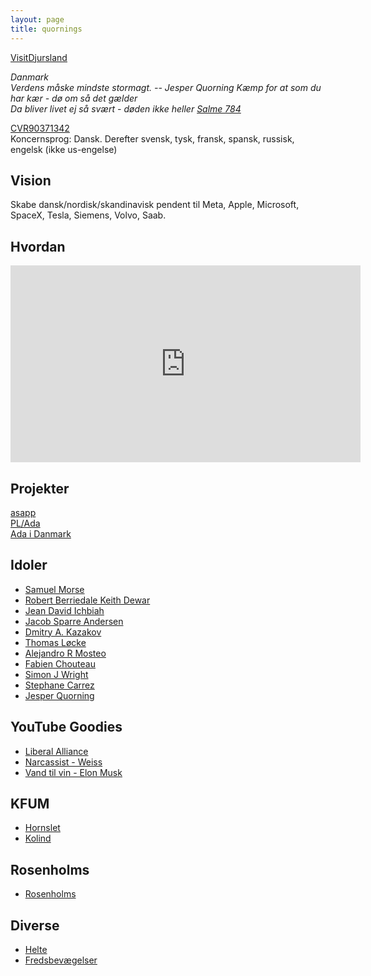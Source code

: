 ```yaml
---
layout: page
title: quornings
---
```

[VisitDjursland](https://visitdjursland.dk)

<cite>
Danmark<br>
Verdens måske mindste stormagt.
-- Jesper Quorning
</cite>

<cite>
Kæmp for at som du har kær - dø om så det gælder<br>
Da bliver livet ej så svært - døden ikke heller
<a href="https://www.folkekirken.dk/om-troen/salmer/altid-frejdig-naar-du-gaar">Salme 784</a>
</cite>

[CVR90371342](https://datacvr.virk.dk/enhed/virksomhed/37901342)  
Koncernsprog: Dansk. Derefter svensk, tysk, fransk, spansk, russisk, engelsk (ikke us-engelse)

Vision
----
Skabe dansk/nordisk/skandinavisk pendent til Meta, Apple, Microsoft, SpaceX, Tesla, Siemens, Volvo, Saab.

Hvordan
----
<iframe
 width="560" height="315"
 src="https://www.youtube.com/embed/Z9NYDgbKsBE?start=0"
 title="YouTube video player"
 frameborder="0" allow="accelerometer; autoplay;
 clipboard-write; encrypted-media; gyroscope;
 picture-in-picture; web-share" allowfullscreen
 >
</iframe>

Projekter
----
[asapp](https://github.com/quornings/asapp)  
[PL/Ada](https://github.com/quornings/plada)  
[Ada i Danmark](/ada-i-danmark/)  

Idoler
----
- [Samuel Morse](https://da.wikipedia.org/wiki/Samuel_Morse)
- [Robert Berriedale Keith Dewar](https://en.wikipedia.org/wiki/Robert_Dewar)
- [Jean David Ichbiah](https://en.wikipedia.org/wiki/Jean_Ichbiah)
- [Jacob Sparre Andersen](http://www.jacob-sparre.dk)
- [Dmitry A. Kazakov](http://www.dmitry-kazakov.de)
- [Thomas Løcke](https://github.com/ThomasLocke)
- [Alejandro R Mosteo](https://github.com/mosteo)
- [Fabien Chouteau](https://github.com/Fabien-Chouteau)
- [Simon J Wright](https://github.com/simonjwright)
- [Stephane Carrez](https://gitlab.com/stcarrez)
- [Jesper Quorning](https://github.com/jquorning)

YouTube Goodies
----
- [Liberal Alliance](https://fb.watch/hZGa_1uBLP/)
- [Narcassist - Weiss](https://fb.watch/i4lcLQGDti/)
- [Vand til vin - Elon Musk](https://fb.watch/i4nm-lPN19/)

KFUM
----
- [Hornslet](/kirke/kfum/hornslet/)
- [Kolind](/kirke/kfum/kolind/)

Rosenholms
----
- [Rosenholms](https://rosenholms.github.io)

Diverse
----
- [Helte](/helte/)
- [Fredsbevægelser](/fred/)

